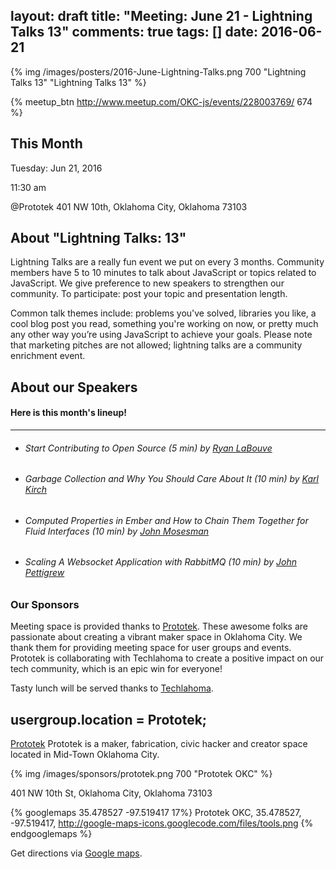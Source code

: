 layout: draft
title: "Meeting: June 21 - Lightning Talks 13"
comments: true
tags: []
date: 2016-06-21
---

{% img /images/posters/2016-June-Lightning-Talks.png 700 "Lightning Talks 13" "Lightning Talks 13" %}

{% meetup_btn http://www.meetup.com/OKC-js/events/228003769/ 674 %}

## This Month
Tuesday: Jun 21, 2016

11:30 am

@Prototek
401 NW 10th,
Oklahoma City, Oklahoma
73103


## About "Lightning Talks: 13"
Lightning Talks are a really fun event we put on every 3 months. Community members have 5 to 10 minutes to talk about JavaScript or topics related to JavaScript. We give preference to new speakers to strengthen our community. To participate: post your topic and presentation length.

Common talk themes include: problems you've solved, libraries you like, a cool blog post you read, something you're working on now, or pretty much any other way you’re using JavaScript to achieve your goals. Please note that marketing pitches are not allowed; lightning talks are a community enrichment event.

## About our Speakers

#### Here is this month's lineup!
----------------------------------------------------------
- ###### Start Contributing to Open Source (5 min) by [Ryan LaBouve](https://twitter.com/RyanLaBouve)

- ###### Garbage Collection and Why You Should Care About It (10 min) by [Karl Kirch](https://twitter.com/joekarl)

- ###### Computed Properties in Ember and How to Chain Them Together for Fluid Interfaces (10 min) by [John Mosesman](https://twitter.com/johnmosesman)

- ###### Scaling A Websocket Application with RabbitMQ (10 min) by [John Pettigrew](https://twitter.com/johnbpettigrew)

<!-- more -->

### Our Sponsors
Meeting space is provided thanks to [Prototek](http://www.prototekokc.com). These awesome folks are passionate about creating a vibrant maker space in Oklahoma City. We thank them for providing meeting space for user groups and events. Prototek is collaborating with Techlahoma to create a positive impact on our tech community, which is an epic win for everyone!

Tasty lunch will be served thanks to [Techlahoma](http://techlahoma.org/).

## usergroup.location = Prototek;

[Prototek](http://prototekokc.com/) Prototek is a maker, fabrication, civic hacker and creator space located in Mid-Town Oklahoma City.

{% img /images/sponsors/prototek.png 700 "Prototek OKC" %}

401 NW 10th St, Oklahoma City, Oklahoma 73103

{% googlemaps 35.478527 -97.519417 17%}
  Prototek OKC, 35.478527, -97.519417, http://google-maps-icons.googlecode.com/files/tools.png
{% endgooglemaps %}

Get directions via [Google maps](https://www.google.com/maps/place/401+NW+10th+St/@35.478527,-97.519417,17z/data=!3m1!4b1!4m2!3m1!1s0x87b21733fd30d655:0xce3a1cd9b95c8415).
